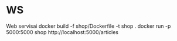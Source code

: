 # WS
Web servisai
docker build -f shop/Dockerfile -t shop .
docker run -p 5000:5000 shop
http://localhost:5000/articles
